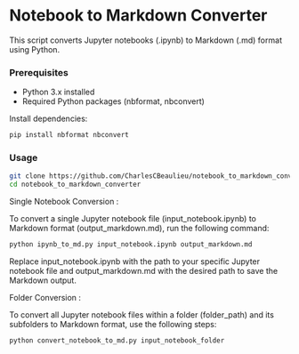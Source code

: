 # Notebook to Markdown Converter

This script converts Jupyter notebooks (.ipynb) to Markdown (.md) format using Python.

### Prerequisites

- Python 3.x installed
- Required Python packages (nbformat, nbconvert)

Install dependencies:

```bash
pip install nbformat nbconvert
```

### Usage

```bash
git clone https://github.com/CharlesCBeaulieu/notebook_to_markdown_converter.git
cd notebook_to_markdown_converter
```

Single Notebook Conversion : 

To convert a single Jupyter notebook file (input_notebook.ipynb) to Markdown format (output_markdown.md), run the following command:

```bash
python ipynb_to_md.py input_notebook.ipynb output_markdown.md
```
Replace input_notebook.ipynb with the path to your specific Jupyter notebook file and output_markdown.md with the desired path to save the Markdown output.

Folder Conversion : 

To convert all Jupyter notebook files within a folder (folder_path) and its subfolders to Markdown format, use the following steps:

```bash
python convert_notebook_to_md.py input_notebook_folder
```